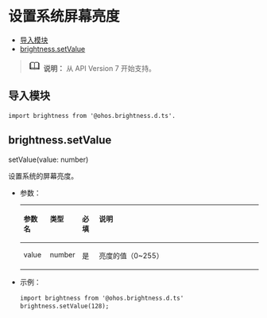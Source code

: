 # 设置系统屏幕亮度<a name="ZH-CN_TOPIC_0000001209252189"></a>

-   [导入模块](#zh-cn_topic_0000001163808920_s56d19203690d4782bfc74069abb6bd71)
-   [brightness.setValue](#zh-cn_topic_0000001163808920_section1853612361618)

>![](../../public_sys-resources/icon-note.gif) **说明：** 
>从 API Version 7 开始支持。

## 导入模块<a name="zh-cn_topic_0000001163808920_s56d19203690d4782bfc74069abb6bd71"></a>

```
import brightness from '@ohos.brightness.d.ts'.
```

## brightness.setValue<a name="zh-cn_topic_0000001163808920_section1853612361618"></a>

setValue\(value: number\)

设置系统的屏幕亮度。

-   参数：

    <a name="zh-cn_topic_0000001163808920_table888613685714"></a>
    <table><thead align="left"><tr id="zh-cn_topic_0000001163808920_row1988683685713"><th class="cellrowborder" valign="top" width="11.03%" id="mcps1.1.5.1.1"><p id="zh-cn_topic_0000001163808920_p1488693625712"><a name="zh-cn_topic_0000001163808920_p1488693625712"></a><a name="zh-cn_topic_0000001163808920_p1488693625712"></a>参数名</p>
    </th>
    <th class="cellrowborder" valign="top" width="11.64%" id="mcps1.1.5.1.2"><p id="zh-cn_topic_0000001163808920_p1886173613571"><a name="zh-cn_topic_0000001163808920_p1886173613571"></a><a name="zh-cn_topic_0000001163808920_p1886173613571"></a>类型</p>
    </th>
    <th class="cellrowborder" valign="top" width="7.1499999999999995%" id="mcps1.1.5.1.3"><p id="zh-cn_topic_0000001163808920_p128861336155714"><a name="zh-cn_topic_0000001163808920_p128861336155714"></a><a name="zh-cn_topic_0000001163808920_p128861336155714"></a>必填</p>
    </th>
    <th class="cellrowborder" valign="top" width="70.17999999999999%" id="mcps1.1.5.1.4"><p id="zh-cn_topic_0000001163808920_p3886143617571"><a name="zh-cn_topic_0000001163808920_p3886143617571"></a><a name="zh-cn_topic_0000001163808920_p3886143617571"></a>说明</p>
    </th>
    </tr>
    </thead>
    <tbody><tr id="zh-cn_topic_0000001163808920_row9886133613577"><td class="cellrowborder" valign="top" width="11.03%" headers="mcps1.1.5.1.1 "><p id="zh-cn_topic_0000001163808920_p14886163695720"><a name="zh-cn_topic_0000001163808920_p14886163695720"></a><a name="zh-cn_topic_0000001163808920_p14886163695720"></a>value</p>
    </td>
    <td class="cellrowborder" valign="top" width="11.64%" headers="mcps1.1.5.1.2 "><p id="zh-cn_topic_0000001163808920_p9886123605716"><a name="zh-cn_topic_0000001163808920_p9886123605716"></a><a name="zh-cn_topic_0000001163808920_p9886123605716"></a>number</p>
    </td>
    <td class="cellrowborder" valign="top" width="7.1499999999999995%" headers="mcps1.1.5.1.3 "><p id="zh-cn_topic_0000001163808920_p988723618577"><a name="zh-cn_topic_0000001163808920_p988723618577"></a><a name="zh-cn_topic_0000001163808920_p988723618577"></a>是</p>
    </td>
    <td class="cellrowborder" valign="top" width="70.17999999999999%" headers="mcps1.1.5.1.4 "><p id="zh-cn_topic_0000001163808920_p2512184017289"><a name="zh-cn_topic_0000001163808920_p2512184017289"></a><a name="zh-cn_topic_0000001163808920_p2512184017289"></a><span>亮度的值</span>（0~255）</p>
    </td>
    </tr>
    </tbody>
    </table>

-   示例：

    ```
    import brightness from '@ohos.brightness.d.ts'
    brightness.setValue(128);
    ```


